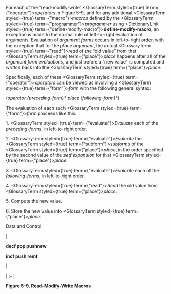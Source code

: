  



For each of the “read-modify-write” <GlossaryTerm styled={true} term={"operator"}><i>operators</i></GlossaryTerm> in Figure 5–9, and for any additional <GlossaryTerm styled={true} term={"macro"}><i>macros</i></GlossaryTerm> defined by the <GlossaryTerm styled={true} term={"programmer"}><i>programmer</i></GlossaryTerm> using <DictionaryLink styled={true} term={"define-modify-macro"}><b>define-modify-macro</b></DictionaryLink>, an exception is made to the normal rule of left-to-right evaluation of arguments. Evaluation of *argument forms* occurs in left-to-right order, with the exception that for the *place argument*, the actual <GlossaryTerm styled={true} term={"read"}><i>read</i></GlossaryTerm> of the “old value” from that <GlossaryTerm styled={true} term={"place"}><i>place</i></GlossaryTerm> happens after all of the *argument form evaluations*, and just before a “new value” is computed and *written* back into the <GlossaryTerm styled={true} term={"place"}><i>place</i></GlossaryTerm>. 



Specifically, each of these <GlossaryTerm styled={true} term={"operator"}><i>operators</i></GlossaryTerm> can be viewed as involving a <GlossaryTerm styled={true} term={"form"}><i>form</i></GlossaryTerm> with the following general syntax: 



(*operator \{preceding-form\}*\* *place \{following-form\}*\*) 



The evaluation of each such <GlossaryTerm styled={true} term={"form"}><i>form</i></GlossaryTerm> proceeds like this: 



1\. <GlossaryTerm styled={true} term={"evaluate"}><i>Evaluate</i></GlossaryTerm> each of the *preceding-forms*, in left-to-right order. 



2\. <GlossaryTerm styled={true} term={"evaluate"}><i>Evaluate</i></GlossaryTerm> the <GlossaryTerm styled={true} term={"subform"}><i>subforms</i></GlossaryTerm> of the <GlossaryTerm styled={true} term={"place"}><i>place</i></GlossaryTerm>, in the order specified by the second value of the *setf expansion* for that <GlossaryTerm styled={true} term={"place"}><i>place</i></GlossaryTerm>. 



3\. <GlossaryTerm styled={true} term={"evaluate"}><i>Evaluate</i></GlossaryTerm> each of the *following-forms*, in left-to-right order. 



4\. <GlossaryTerm styled={true} term={"read"}><i>Read</i></GlossaryTerm> the old value from <GlossaryTerm styled={true} term={"place"}><i>place</i></GlossaryTerm>. 



5\. Compute the new value. 



6\. Store the new value into <GlossaryTerm styled={true} term={"place"}><i>place</i></GlossaryTerm>. 



Data and Control 











|<p>**decf pop pushnew** </p><p>**incf push remf**</p>|

| :- |





**Figure 5–9. Read-Modify-Write Macros** 















